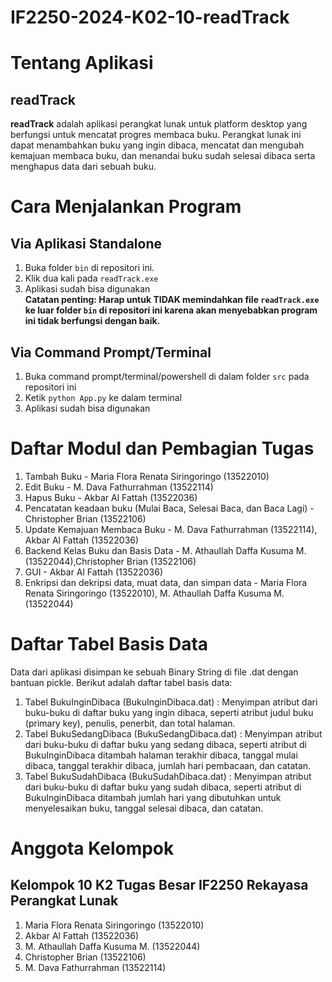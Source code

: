 # IF2250-2024-K02-10-readTrack

# Tentang Aplikasi
## readTrack
**readTrack** adalah aplikasi perangkat lunak untuk platform desktop yang berfungsi untuk mencatat progres membaca buku. Perangkat lunak ini dapat menambahkan buku yang ingin dibaca, mencatat dan mengubah kemajuan membaca buku, dan menandai buku sudah selesai dibaca serta menghapus data dari sebuah buku.<br>

# Cara Menjalankan Program
## Via Aplikasi Standalone
1. Buka folder ```bin``` di repositori ini.
2. Klik dua kali pada ```readTrack.exe```
3. Aplikasi sudah bisa digunakan
<br>**Catatan penting: Harap untuk TIDAK memindahkan file ```readTrack.exe``` ke luar folder ```bin``` di repositori ini karena akan menyebabkan program ini tidak berfungsi dengan baik.**
## Via Command Prompt/Terminal
1. Buka command prompt/terminal/powershell di dalam folder ```src``` pada repositori ini
2. Ketik ```python App.py``` ke dalam terminal
3. Aplikasi sudah bisa digunakan

# Daftar Modul dan Pembagian Tugas
1. Tambah Buku - Maria Flora Renata Siringoringo (13522010)
2. Edit Buku -  M. Dava Fathurrahman (13522114)
3. Hapus Buku - Akbar Al Fattah (13522036)
4. Pencatatan keadaan buku (Mulai Baca, Selesai Baca, dan Baca Lagi) - Christopher Brian (13522106)
5. Update Kemajuan Membaca Buku - M. Dava Fathurrahman (13522114), Akbar Al Fattah (13522036)
6. Backend Kelas Buku dan Basis Data - M. Athaullah Daffa Kusuma M. (13522044),Christopher Brian (13522106)
7. GUI - Akbar Al Fattah (13522036)
8. Enkripsi dan dekripsi data, muat data, dan simpan data - Maria Flora Renata Siringoringo (13522010), M. Athaullah Daffa Kusuma M. (13522044)

# Daftar Tabel Basis Data
Data dari aplikasi disimpan ke sebuah Binary String di file .dat dengan bantuan pickle. Berikut adalah daftar tabel basis data: <br />
1. Tabel BukuInginDibaca (BukuInginDibaca.dat) : Menyimpan atribut dari buku-buku di daftar buku yang ingin dibaca, seperti atribut judul buku (primary key), penulis, penerbit, dan total halaman.
2. Tabel BukuSedangDibaca (BukuSedangDibaca.dat) : Menyimpan atribut dari buku-buku di daftar buku yang sedang dibaca, seperti atribut di BukuInginDibaca ditambah halaman terakhir dibaca, tanggal mulai dibaca, tanggal terakhir dibaca, jumlah hari pembacaan, dan catatan.
3. Tabel BukuSudahDibaca (BukuSudahDibaca.dat) : Menyimpan atribut dari buku-buku di daftar buku yang sudah dibaca, seperti atribut di BukuInginDibaca ditambah jumlah hari yang dibutuhkan untuk menyelesaikan buku, tanggal selesai dibaca, dan catatan.
  

# Anggota Kelompok
## Kelompok 10 K2 Tugas Besar IF2250 Rekayasa Perangkat Lunak
1. Maria Flora Renata Siringoringo (13522010)
2. Akbar Al Fattah (13522036)
3. M. Athaullah Daffa Kusuma M. (13522044)
4. Christopher Brian (13522106)
5. M. Dava Fathurrahman (13522114)